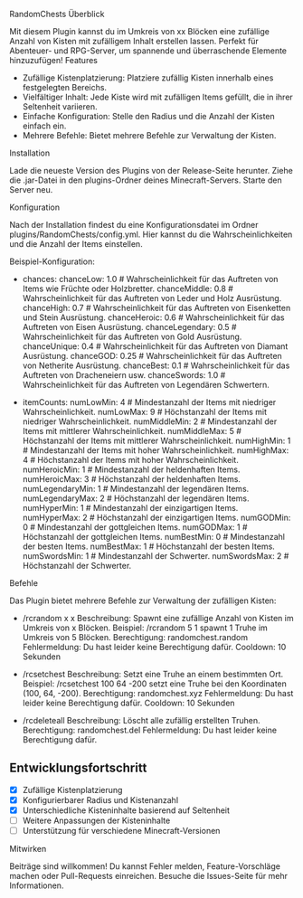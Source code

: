 RandomChests
Überblick

Mit diesem Plugin kannst du im Umkreis von xx Blöcken eine zufällige Anzahl von Kisten mit zufälligem Inhalt erstellen lassen. Perfekt für Abenteuer- und RPG-Server, um spannende und überraschende Elemente hinzuzufügen!
Features

-    Zufällige Kistenplatzierung: Platziere zufällig Kisten innerhalb eines festgelegten Bereichs.
-    Vielfältiger Inhalt: Jede Kiste wird mit zufälligen Items gefüllt, die in ihrer Seltenheit variieren.
-    Einfache Konfiguration: Stelle den Radius und die Anzahl der Kisten einfach ein.
-    Mehrere Befehle: Bietet mehrere Befehle zur Verwaltung der Kisten.

Installation

Lade die neueste Version des Plugins von der Release-Seite herunter.
Ziehe die .jar-Datei in den plugins-Ordner deines Minecraft-Servers.
Starte den Server neu.

Konfiguration

Nach der Installation findest du eine Konfigurationsdatei im Ordner plugins/RandomChests/config.yml. Hier kannst du die Wahrscheinlichkeiten und die Anzahl der Items einstellen.

Beispiel-Konfiguration:

-  chances:
  chanceLow: 1.0  # Wahrscheinlichkeit für das Auftreten von Items wie Früchte oder Holzbretter.
  chanceMiddle: 0.8  # Wahrscheinlichkeit für das Auftreten von Leder und Holz Ausrüstung.
  chanceHigh: 0.7  # Wahrscheinlichkeit für das Auftreten von Eisenketten und Stein Ausrüstung.
  chanceHeroic: 0.6  # Wahrscheinlichkeit für das Auftreten von Eisen Ausrüstung.
  chanceLegendary: 0.5  # Wahrscheinlichkeit für das Auftreten von Gold Ausrüstung.
  chanceUnique: 0.4  # Wahrscheinlichkeit für das Auftreten von Diamant Ausrüstung.
  chanceGOD: 0.25  # Wahrscheinlichkeit für das Auftreten von Netherite Ausrüstung.
  chanceBest: 0.1  # Wahrscheinlichkeit für das Auftreten von Dracheneiern usw.
  chanceSwords: 1.0  # Wahrscheinlichkeit für das Auftreten von Legendären Schwertern.

-  itemCounts:
  numLowMin: 4  # Mindestanzahl der Items mit niedriger Wahrscheinlichkeit.
  numLowMax: 9  # Höchstanzahl der Items mit niedriger Wahrscheinlichkeit.
  numMiddleMin: 2  # Mindestanzahl der Items mit mittlerer Wahrscheinlichkeit.
  numMiddleMax: 5  # Höchstanzahl der Items mit mittlerer Wahrscheinlichkeit.
  numHighMin: 1  # Mindestanzahl der Items mit hoher Wahrscheinlichkeit.
  numHighMax: 4  # Höchstanzahl der Items mit hoher Wahrscheinlichkeit.
  numHeroicMin: 1  # Mindestanzahl der heldenhaften Items.
  numHeroicMax: 3  # Höchstanzahl der heldenhaften Items.
  numLegendaryMin: 1  # Mindestanzahl der legendären Items.
  numLegendaryMax: 2  # Höchstanzahl der legendären Items.
  numHyperMin: 1  # Mindestanzahl der einzigartigen Items.
  numHyperMax: 2  # Höchstanzahl der einzigartigen Items.
  numGODMin: 0  # Mindestanzahl der gottgleichen Items.
  numGODMax: 1  # Höchstanzahl der gottgleichen Items.
  numBestMin: 0  # Mindestanzahl der besten Items.
  numBestMax: 1  # Höchstanzahl der besten Items.
  numSwordsMin: 1  # Mindestanzahl der Schwerter.
  numSwordsMax: 2  # Höchstanzahl der Schwerter.

Befehle

Das Plugin bietet mehrere Befehle zur Verwaltung der zufälligen Kisten:

-    /rcrandom x x
    Beschreibung: Spawnt eine zufällige Anzahl von Kisten im Umkreis von x Blöcken.
    Beispiel: /rcrandom 5 1 spawnt 1 Truhe im Umkreis von 5 Blöcken.
    Berechtigung: randomchest.random
    Fehlermeldung: Du hast leider keine Berechtigung dafür.
    Cooldown: 10 Sekunden

-    /rcsetchest <X> <Y> <Z>
    Beschreibung: Setzt eine Truhe an einem bestimmten Ort.
    Beispiel: /rcsetchest 100 64 -200 setzt eine Truhe bei den Koordinaten (100, 64, -200).
    Berechtigung: randomchest.xyz
    Fehlermeldung: Du hast leider keine Berechtigung dafür.
    Cooldown: 10 Sekunden

-    /rcdeleteall
    Beschreibung: Löscht alle zufällig erstellten Truhen.
    Berechtigung: randomchest.del
    Fehlermeldung: Du hast leider keine Berechtigung dafür.

## Entwicklungsfortschritt
- [x] Zufällige Kistenplatzierung
- [x] Konfigurierbarer Radius und Kistenanzahl
- [x] Unterschiedliche Kisteninhalte basierend auf Seltenheit
- [ ] Weitere Anpassungen der Kisteninhalte
- [ ] Unterstützung für verschiedene Minecraft-Versionen

Mitwirken

Beiträge sind willkommen! Du kannst Fehler melden, Feature-Vorschläge machen oder Pull-Requests einreichen. Besuche die Issues-Seite für mehr Informationen.
